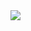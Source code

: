 <a href="https://portal.azure.com/#create/Microsoft.Template/uri/https%3A%2F%2Fraw.githubusercontent.com%2Fjnels6%2FAzure-Templates%2Fmaster%2Ftemplate.json?token=Au8Xr58V1ZtfQ-XayHE98JfVaW4wUTPfks5cpEfAwA%3D%3D" target="_blank">
    <img src="http://azuredeploy.net/deploybutton.png"/>
